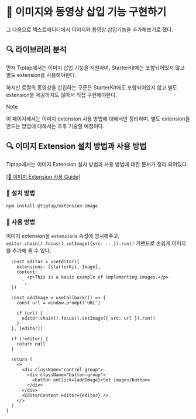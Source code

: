 # 📝 이미지와 동영상 삽입 기능 구현하기

그 다음으로 텍스트에디터에서 이미지와 동영상 삽입기능을 추가해보기로 했다.

## 🔍 라이브러리 분석

먼저 Tiptap에서는 이미지 삽입 기능을 지원하며, StarterKit에는 포함되어있지 않고 별도 extension을 사용해야한다.

하지만 로컬의 동영상을 삽입하는 구문은 StarterKit에도 포함되어있지 않고 별도 extension을 제공하지도 않아서 직접 구현해야한다.

> [!NOTE]
> 이 페이지에서는 이미지 extension 사용 방법에 대해서만 정리하며, 별도 extension을 만드는 방법에 대해서는 추후 기술할 예정이다.

## 🔍 이미지 Extension 설치 방법과 사용 방법

Tiptap에서는 이미지 Extension 설치 방법과 사용 방법에 대한 문서가 정리 되어있다.

[[🔗 이미지 Extension 사용 Guide]](https://tiptap.dev/docs/editor/extensions/nodes/image)

### 🔧 설치 방법
```bash
npm install @tiptap/extension-image
```

### 🔧 사용 방법

이미지 extension을 `extensions` 속성에 명시해주고, `editor.chain().focus().setImage({src: ...}).run()` 커맨드로 손쉽게 이미지를 추가해 줄 수 있다.

```tsx
  const editor = useEditor({
    extensions: [starterKit, Image],
    content: `
        <p>This is a basic example of implementing images.</p>
      `,
  })

  const addImage = useCallback(() => {
    const url = window.prompt('URL')

    if (url) {
      editor.chain().focus().setImage({ src: url }).run()
    }
  }, [editor])

  if (!editor) {
    return null
  }

  return (
    <>
      <div className="control-group">
        <div className="button-group">
          <button onClick={addImage}>Set image</button>
        </div>
      </div>
      <EditorContent editor={editor} />
    </>
  )
}
```
